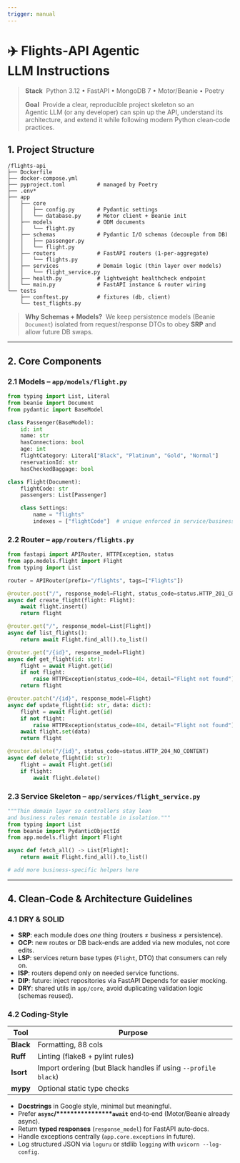 ```yaml
---
trigger: manual
---
```


# ✈️ Flights‑API Agentic LLM Instructions

> **Stack**  Python 3.12 • FastAPI • MongoDB 7 • Motor/Beanie • Poetry
>
> **Goal**  Provide a clear, reproducible project skeleton so an Agentic LLM (or any developer) can spin up the API, understand its architecture, and extend it while following modern Python clean‑code practices.

## 1. Project Structure

```text
/flights-api
├── Dockerfile
├── docker-compose.yml
├── pyproject.toml          # managed by Poetry
├── .env*
├── app
│   ├── core
│   │   ├── config.py       # Pydantic settings
│   │   └── database.py     # Motor client + Beanie init
│   ├── models              # ODM documents
│   │   └── flight.py
│   ├── schemas             # Pydantic I/O schemas (decouple from DB)
│   │   ├── passenger.py
│   │   └── flight.py
│   ├── routers             # FastAPI routers (1‑per‑aggregate)
│   │   └── flights.py
│   ├── services            # Domain logic (thin layer over models)
│   │   └── flight_service.py
│   ├── health.py           # lightweight healthcheck endpoint
│   └── main.py             # FastAPI instance & router wiring
└── tests
    ├── conftest.py         # fixtures (db, client)
    └── test_flights.py
```

> **Why Schemas + Models?**  We keep persistence models (Beanie `Document`) isolated from request/response DTOs to obey **SRP** and allow future DB swaps.

---

## 2. Core Components

### 2.1 Models – `app/models/flight.py`

```python
from typing import List, Literal
from beanie import Document
from pydantic import BaseModel

class Passenger(BaseModel):
    id: int
    name: str
    hasConnections: bool
    age: int
    flightCategory: Literal["Black", "Platinum", "Gold", "Normal"]
    reservationId: str
    hasCheckedBaggage: bool

class Flight(Document):
    flightCode: str
    passengers: List[Passenger]

    class Settings:
        name = "flights"
        indexes = ["flightCode"]  # unique enforced in service/business validations
```

### 2.2 Router – `app/routers/flights.py`

```python
from fastapi import APIRouter, HTTPException, status
from app.models.flight import Flight
from typing import List

router = APIRouter(prefix="/flights", tags=["Flights"])

@router.post("/", response_model=Flight, status_code=status.HTTP_201_CREATED)
async def create_flight(flight: Flight):
    await flight.insert()
    return flight

@router.get("/", response_model=List[Flight])
async def list_flights():
    return await Flight.find_all().to_list()

@router.get("/{id}", response_model=Flight)
async def get_flight(id: str):
    flight = await Flight.get(id)
    if not flight:
        raise HTTPException(status_code=404, detail="Flight not found")
    return flight

@router.patch("/{id}", response_model=Flight)
async def update_flight(id: str, data: dict):
    flight = await Flight.get(id)
    if not flight:
        raise HTTPException(status_code=404, detail="Flight not found")
    await flight.set(data)
    return flight

@router.delete("/{id}", status_code=status.HTTP_204_NO_CONTENT)
async def delete_flight(id: str):
    flight = await Flight.get(id)
    if flight:
        await flight.delete()
```

### 2.3 Service Skeleton – `app/services/flight_service.py`

```python
"""Thin domain layer so controllers stay lean
and business rules remain testable in isolation."""
from typing import List
from beanie import PydanticObjectId
from app.models.flight import Flight

async def fetch_all() -> List[Flight]:
    return await Flight.find_all().to_list()

# add more business‑specific helpers here
```

---

## 4. Clean‑Code & Architecture Guidelines

### 4.1 DRY & SOLID

* **SRP**: each module does *one* thing (routers ≠ business ≠ persistence).
* **OCP**: new routes or DB back‑ends are added via new modules, not core edits.
* **LSP**: services return base types (`Flight`, DTO) that consumers can rely on.
* **ISP**: routers depend only on needed service functions.
* **DIP**: future: inject repositories via FastAPI Depends for easier mocking.
* **DRY**: shared utils in `app/core`, avoid duplicating validation logic (schemas reused).

### 4.2 Coding‑Style

| Tool      | Purpose                                                        |
| --------- | -------------------------------------------------------------- |
| **Black** | Formatting, 88 cols                                            |
| **Ruff**  | Linting (flake8 + pylint rules)                                |
| **Isort** | Import ordering (but Black handles if using `--profile black`) |
| **mypy**  | Optional static type checks                                    |

* **Docstrings** in Google style, minimal but meaningful.
* Prefer **`async`********/************\*\*\*\*************\*\*\*\*************\*\*\*\*****\*\*\*\*`await`** end‑to‑end (Motor/Beanie already async).
* Return **typed responses** (`response_model`) for FastAPI auto‑docs.
* Handle exceptions centrally (`app.core.exceptions` in future).
* Log structured JSON via `loguru` or stdlib `logging` with `uvicorn --log-config`.
